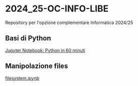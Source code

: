 # 2024_25-OC-INFO-LIBE
Repository per l'opzione complementare Informatica 2024/25

## Basi di Python
[Jupyter Notebook: Python in 60 minuti](Basi-Python/python_in_60_minuti.ipynb)

## Manipolazione files
[filesystem.ipynb](Manipolazione-Files/filesystem.ipynb)

